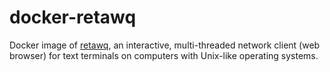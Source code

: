 # docker-retawq

Docker image of [retawq](http://retawq.sourceforge.net/README), an interactive, multi-threaded network client (web browser) for text terminals on computers with Unix-like operating systems.
